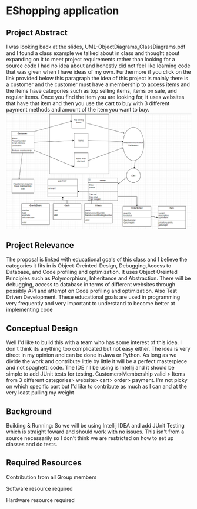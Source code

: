 
# EShopping application
## Project Abstract
I was looking back at the slides, UML-ObjectDiagrams_ClassDiagrams.pdf and I found a class example we talked about in class and thought about expanding on it to meet project requirements rather than looking for a source code I had no idea about and honestly did not feel like learning code that was given when I have ideas of my own. Furthermore if you click on the link provided below this paragraph the idea of this project is mainly there is a customer and the customer must have a membership to access items and the items have categories such as top selling items, items on sale, and regular items. Once you find the item you are looking for, it uses websites that have that item and then you use the cart to buy with 3 different payment methods and amount of the item you want to buy.
![](https://github.com/Mlibohova/IndividualProjectProposal/blob/master/MarioLibohova_EShopping.png)

## Project Relevance
The proposal is linked with educational goals of this class and I believe the categories it fits in is Object-Oreinted-Design, Debugging,Access to Database, and Code profiling and optimization. It uses Object Oreinted Principles such as Polymorphism, Inheritance and Abstraction. There will be debugging, access to database in terms of different websites through possibly API and attempt on Code profiling and optimization. Also Test Driven Development. These educational goals are used in programming very frequently and very important to understand to become better at implementing code

## Conceptual Design
Well I'd like to build this with a team who has some interest of this idea. I don't think its anything too complicated but not easy either. The idea is very direct in my opinion and can be done in Java or Python. As long as we divide the work and contribute little by little it will be a perfect masterpiece and not spaghetti code. The IDE I'll be using is Intellij and it should be simple to add JUnit tests for testing. Customer>Membership valid > Items from 3 different categories> website> cart> order> payment. I'm not picky on which specific part but I'd like to contribute as much as I can and at the very least pulling my weight

## Background

Building & Running: So we will be using Intellij IDEA and add JUnit Testing which is straight foward and should work with no issues. This isn't from a source necessarily so I don't think we are restricted on how to set up classes and do tests.

## Required Resources

Contribution from all Group members

Software resource required

Hardware resource required
